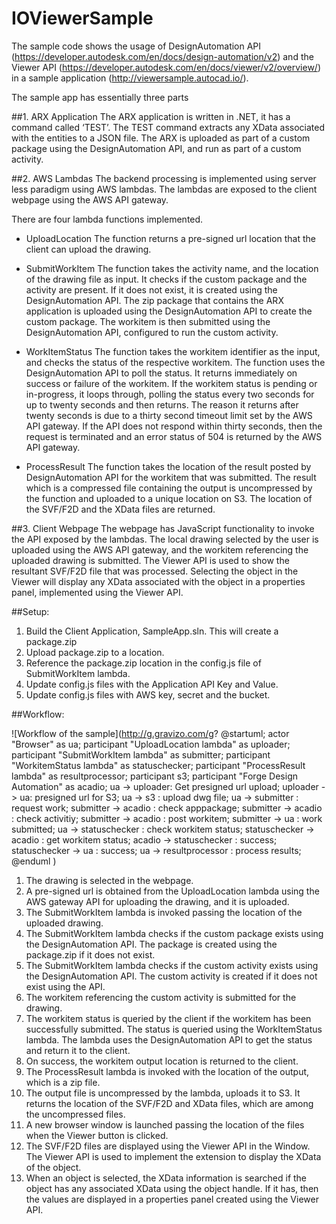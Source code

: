 # IOViewerSample
The sample code shows the usage of DesignAutomation API (https://developer.autodesk.com/en/docs/design-automation/v2) and the Viewer API (https://developer.autodesk.com/en/docs/viewer/v2/overview/) in a sample application (http://viewersample.autocad.io/).

The sample app has essentially three parts

##1. ARX Application
The ARX application is written in .NET, it has a command called ‘TEST’. The TEST command extracts any XData associated with the entities to a JSON file. The ARX is uploaded as part of a custom package using the DesignAutomation API, and run as part of a custom activity.


##2. AWS Lambdas
The backend processing is implemented using server less paradigm using AWS lambdas. The lambdas are exposed to the client webpage using the AWS API gateway.

There are four lambda functions implemented.
- UploadLocation
The function returns a pre-signed url location that the client can upload the drawing.

- SubmitWorkItem
The function takes the activity name, and the location of the drawing file as input. It checks if the custom package and the activity are present. If it does not exist, it is created using the DesignAutomation API. The zip package that contains the ARX application is uploaded using the DesignAutomation API to create the custom package. The workitem is then submitted using the DesignAutomation API, configured to run the custom activity.

- WorkItemStatus
The function takes the workitem identifier as the input, and checks the status of the respective workitem. The function uses the DesignAutomation API to poll the status. It returns immediately on success or failure of the workitem. If the workitem status is pending or in-progress, it loops through, polling the status every two seconds for up to twenty seconds and then returns. The reason it returns after twenty seconds is due to a thirty second timeout limit set by the AWS API gateway. If the API does not respond within thirty seconds, then the request is terminated and an error status of 504 is returned by the AWS API gateway.

- ProcessResult
The function takes the location of the result posted by DesignAutomation API for the workitem that was submitted. The result which is a compressed file containing the output is uncompressed by the function and uploaded to a unique location on S3. The location of the SVF/F2D and the XData files are returned.

##3. Client Webpage
The webpage has JavaScript functionality to invoke the API exposed by the lambdas. The local drawing selected by the user is uploaded using the AWS API gateway, and the workitem referencing the uploaded drawing is submitted. The Viewer API is used to show the resultant SVF/F2D file that was processed. Selecting the object in the Viewer will display any XData associated with the object in a properties panel, implemented using the Viewer API.


##Setup:
1.	Build the Client Application, SampleApp.sln. This will create a package.zip
2.	Upload package.zip to a location.
3.	Reference the package.zip location in the config.js file of SubmitWorkItem lambda.
4.	Update config.js files with the Application API Key and Value.
5.	Update config.js files with AWS key, secret and the bucket.

##Workflow:

![Workflow of the sample](http://g.gravizo.com/g?
@startuml;
actor "Browser" as ua;
participant "UploadLocation lambda" as uploader;
participant "SubmitWorkItem lambda" as submitter;
participant "WorkitemStatus lambda" as statuschecker;
participant "ProcessResult lambda" as resultprocessor;
participant s3;
participant "Forge Design Automation" as acadio;
ua -> uploader: Get presigned url upload;
uploader -> ua: presigned url for S3;
ua -> s3 : upload dwg file;
ua -> submitter : request work;
submitter -> acadio : check apppackage;
submitter -> acadio : check activitiy;
submitter -> acadio : post workitem;
submitter -> ua : work submitted;
ua -> statuschecker : check workitem status;
statuschecker -> acadio : get workitem status;
acadio -> statuschecker : success;
statuschecker -> ua : success;
ua -> resultprocessor : process results;
@enduml
)

1.	The drawing is selected in the webpage.
2.	A pre-signed url is obtained from the UploadLocation lambda using the AWS gateway API for uploading the drawing, and it is uploaded.
3.	The SubmitWorkItem lambda is invoked passing the location of the uploaded drawing.
4.	The SubmitWorkItem lambda checks if the custom package exists using the DesignAutomation API. The package is created using the package.zip if it does not exist.
5.	The SubmitWorkItem lambda checks if the custom activity exists using the DesignAutomation API. The custom activity is created if it does not exist using the API.
6.	The workitem referencing the custom activity is submitted for the drawing.
7.	The workitem status is queried by the client if the workitem has been successfully submitted. The status is queried using the WorkItemStatus lambda. The lambda uses the DesignAutomation API to get the status and return it to the client.
8.	On success, the workitem output location is returned to the client.
9.	The ProcessResult lambda is invoked with the location of the output, which is a zip file.
10.	The output file is uncompressed by the lambda, uploads it to S3. It returns the location of the SVF/F2D and XData files, which are among the uncompressed files.
11.	A new browser window is launched passing the location of the files when the Viewer button is clicked.
12.	The SVF/F2D files are displayed using the Viewer API in the Window. The Viewer API is used to implement the extension to display the XData of the object.
13.	When an object is selected, the XData information is searched if the object has any associated XData using the object handle. If it has, then the values are displayed in a properties panel created using the Viewer API.

